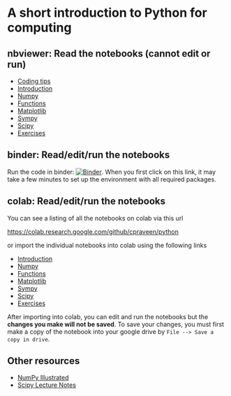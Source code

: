 # A short introduction to Python for computing

## nbviewer: Read the notebooks (cannot edit or run)

 * [Coding tips](http://nbviewer.jupyter.org/github/cpraveen/python/blob/master/00_tips.ipynb)
 * [Introduction](http://nbviewer.jupyter.org/github/cpraveen/python/blob/master/01_intro.ipynb)
 * [Numpy](http://nbviewer.jupyter.org/github/cpraveen/python/blob/master/02_numpy.ipynb)
 * [Functions](http://nbviewer.jupyter.org/github/cpraveen/python/blob/master/03_functions.ipynb)
 * [Matplotlib](http://nbviewer.jupyter.org/github/cpraveen/python/blob/master/04_matplotlib.ipynb)
 * [Sympy](http://nbviewer.jupyter.org/github/cpraveen/python/blob/master/05_sympy.ipynb)
 * [Scipy](http://nbviewer.jupyter.org/github/cpraveen/python/blob/master/06_scipy.ipynb)
 * [Exercises](http://nbviewer.jupyter.org/github/cpraveen/python/blob/master/07_exercises.ipynb)

## binder: Read/edit/run the notebooks

Run the code in binder: [![Binder](https://mybinder.org/badge_logo.svg)](https://mybinder.org/v2/gh/cpraveen/python/HEAD). When you first click on this link, it may take a few minutes to set up the environment with all required packages.

## colab: Read/edit/run the notebooks

You can see a listing of all the notebooks on colab via this url

https://colab.research.google.com/github/cpraveen/python

or import the individual notebooks into colab using the following links

 * [Introduction](http://colab.research.google.com/github/cpraveen/python/blob/master/01_intro.ipynb)
 * [Numpy](http://colab.research.google.com/github/cpraveen/python/blob/master/02_numpy.ipynb)
 * [Functions](http://colab.research.google.com/github/cpraveen/python/blob/master/03_functions.ipynb)
 * [Matplotlib](http://colab.research.google.com/github/cpraveen/python/blob/master/04_matplotlib.ipynb)
 * [Sympy](http://colab.research.google.com/github/cpraveen/python/blob/master/05_sympy.ipynb)
 * [Scipy](http://colab.research.google.com/github/cpraveen/python/blob/master/06_scipy.ipynb)
 * [Exercises](http://colab.research.google.com/github/cpraveen/python/blob/master/07_exercises.ipynb)

After importing into colab, you can edit and run the notebooks but the **changes you make will not be saved**. To save your changes, you must first make a copy of the notebook into your google drive by `File --> Save a copy in drive`.

## Other resources

 * [NumPy Illustrated](http://medium.com/better-programming/numpy-illustrated-the-visual-guide-to-numpy-3b1d4976de1d)
 * [Scipy Lecture Notes](http://scipy-lectures.org)
